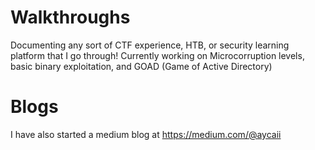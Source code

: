 # Walkthroughs
Documenting any sort of CTF experience, HTB, or security learning platform that I go through!
Currently working on Microcorruption levels, basic binary exploitation, and GOAD (Game of Active Directory)

# Blogs
I have also started a medium blog at https://medium.com/@aycaii
